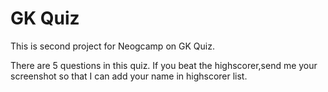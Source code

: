 # GK Quiz


This is second project for Neogcamp on GK Quiz.

There are 5 questions in this quiz. If you beat the highscorer,send me your screenshot so that I can add your name in highscorer list.

